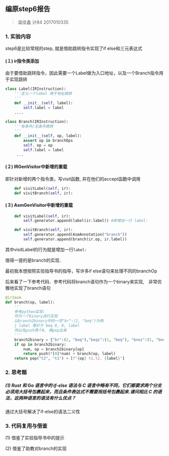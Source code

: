 ## 编原step6报告

> 温佳鑫 计84 2017010335

### 1. 实验内容

step6是比较常规的step, 就是借助跳转指令实现了if else和三元表达式

#### (１) ir指令类添加

由于要借助跳转指令，因此需要一个Label做为入口地址，以及一个Branch指令用于实现跳转

```python
class Label(IRInstruction):
    '''定义一个label 用于地址跳转
    '''
    def __init__(self, label):
        self.label = label
	....
    
class Branch(IRInstruction):
    '''有条件/无条件跳转
    '''
    def __init__(self, op, label):
        assert op in branchOps
        self. op = op
        self.label = label
     ...
```

#### (２) IRGenVisitor中新增的重载

即针对新增的两个指令类，写visit函数, 并在他们的accept函数中调用

```python
    def visitLabel(self, ir):
    def visitBranch(self, ir):
```

#### (３) AsmGenVisitor中新增的重载

```python
    def visitLabel(self, ir):
        self.generator.append(label(ir.label)) #即增加一行 label: 

    def visitBranch(self, ir):
        self.generator.append(AsmAnnotation("branch"))
        self.generator.append(branch(ir.op, ir.label))
```

其中visitLabel的行为就是增加一行`label:`

值得一提的是branch的实现．

最初我本想按照实验指导书的指导，写许多if else语句来处理不同的branchOp

后来看了一下参考代码．参考代码将branch语句作为一个binary来实现,　非常优雅地实现了branch语句 

```python
@ir2asm
def branch(op, label):
    '''
    参考python实现:
    作为一个binary进行实现
    以branch2binary中的一项"br":(2, "beq")为例
    j label 等价于 beq 0, 0, label
    所以先push两个0, 再pop出来
    '''
    branch2binary = {"br":(2, "beq"),"beqz":(1, "beq"), "bnez":(1, "bne")}
    if op in branch2binary:
        num, op = branch2binary[op]
        return push(*[0]*num) + branch(op, label)
    return pop("t2", "t1") + [f"{op} t1,t2, {label}"]
```

### 2. 思考题

##### (1) Rust 和 Go 语言中的 if-else 语法与 C 语言中略有不同，它们都要求两个分支必须用大括号包裹起来，而且条件表达式不需要用括号包裹起来.请问相比 C 的语法，这两种语言的语法有什么优点？

通过大括号解决了if-else的语法二义性


### 3. 代码复用与借鉴

(1) 借鉴了实验指导书中的提示

(2) 借鉴了助教对branch的实现

